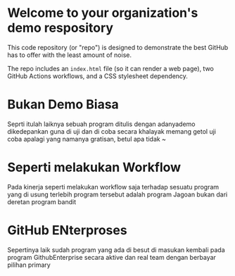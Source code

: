 # Welcome to your organization's demo respository
This code repository (or "repo") is designed to demonstrate the best GitHub has to offer with the least amount of noise.

The repo includes an `index.html` file (so it can render a web page), two GitHub Actions workflows, and a CSS stylesheet dependency.

# Bukan Demo Biasa 
Seprti itulah laiknya sebuah program ditulis dengan adanyademo dikedepankan guna di uji dan di coba secara khalayak memang getol uji coba apalagi yang namanya gratisan, betul apa tidak ~

# Seperti melakukan Workflow
Pada kinerja seperti melakukan workflow saja terhadap sesuatu program yang di usung terlebih program tersebut adalah program Jagoan bukan dari deretan program bandit
# GitHub ENterproses 
Sepertinya laik sudah program yang ada di besut di masukan kembali pada program GithubEnterprise secara aktive dan real team dengan berbayar pilihan primary

